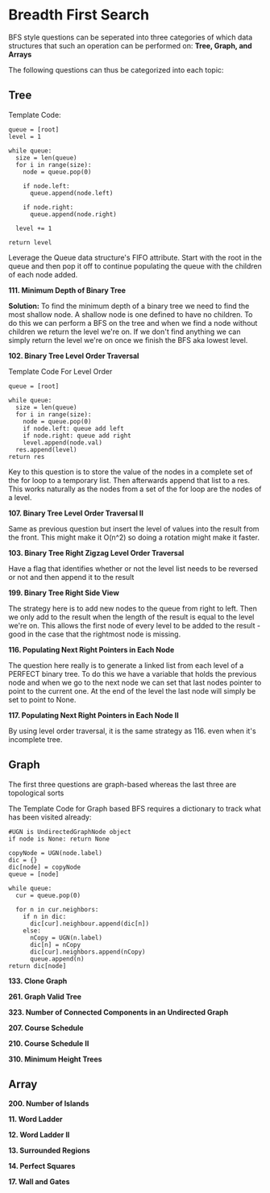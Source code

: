 # Breadth First Search

BFS style questions can be seperated into three categories of which data structures that such an operation can be
performed on: **Tree, Graph, and Arrays**

The following questions can thus be categorized into each topic:

## Tree

Template Code:

```
queue = [root]
level = 1

while queue:
  size = len(queue)
  for i in range(size):
    node = queue.pop(0)
    
    if node.left:
      queue.append(node.left)
      
    if node.right:
      queue.append(node.right)
     
  level += 1

return level
```

Leverage the Queue data structure's FIFO attribute. Start with the root in the queue and then pop it off to continue
populating the queue with the children of each node added. 

**111. Minimum Depth of Binary Tree**

**Solution:** To find the minimum depth of a binary tree we need to find the most shallow node. A shallow node is one defined
to have no children. To do this we can perform a BFS on the tree and when we find a node without children we return the
level we're on. If we don't find anything we can simply return the level we're on once we finish the BFS aka lowest level.

**102. Binary Tree Level Order Traversal**

Template Code For Level Order
```
queue = [root]

while queue:
  size = len(queue)
  for i in range(size):
    node = queue.pop(0)
    if node.left: queue add left
    if node.right: queue add right
    level.append(node.val)
  res.append(level)
return res
```
Key to this question is to store the value of the nodes in a complete set of the for loop to a temporary list. Then
afterwards append that list to a res. This works naturally as the nodes from a set of the for loop are the nodes of
a level.

**107. Binary Tree Level Order Traversal II**

Same as previous question but insert the level of values into the result from the front. This might make it O(n^2) so
doing a rotation might make it faster.

**103. Binary Tree Right Zigzag Level Order Traversal**

Have a flag that identifies whether or not the level list needs to be reversed or not and then append it to the result

**199. Binary Tree Right Side View**

The strategy here is to add new nodes to the queue from right to left. Then we only add to the result when the length of the result
is equal to the level we're on. This allows the first node of every level to be added to the result - good in the case that the rightmost node is missing.

**116. Populating Next Right Pointers in Each Node**

The question here really is to generate a linked list from each level of a PERFECT binary tree. To do this we have a variable that holds
the previous node and when we go to the next node we can set that last nodes pointer to point to the current one. At the end of the
level the last node will simply be set to point to None.

**117. Populating Next Right Pointers in Each Node II**

By using level order traversal, it is the same strategy as 116. even when it's incomplete tree.

## Graph

The first three questions are graph-based whereas the last three are topological sorts

The Template Code for Graph based BFS requires a dictionary to track what has been visited already:

```
#UGN is UndirectedGraphNode object
if node is None: return None

copyNode = UGN(node.label)
dic = {}
dic[node] = copyNode
queue = [node]

while queue:
  cur = queue.pop(0)
  
  for n in cur.neighbors:
    if n in dic:
      dic[cur].neighbour.append(dic[n])
    else:
      nCopy = UGN(n.label)
      dic[n] = nCopy
      dic[cur].neighbors.append(nCopy)
      queue.append(n)
return dic[node]
```

**133. Clone Graph**

**261. Graph Valid Tree**

**323. Number of Connected Components in an Undirected Graph**

**207. Course Schedule**

**210. Course Schedule II**

**310. Minimum Height Trees**

## Array
**200. Number of Islands**

**11. Word Ladder**

**12. Word Ladder II**

**13. Surrounded Regions**

**14. Perfect Squares**

**17. Wall and Gates**
